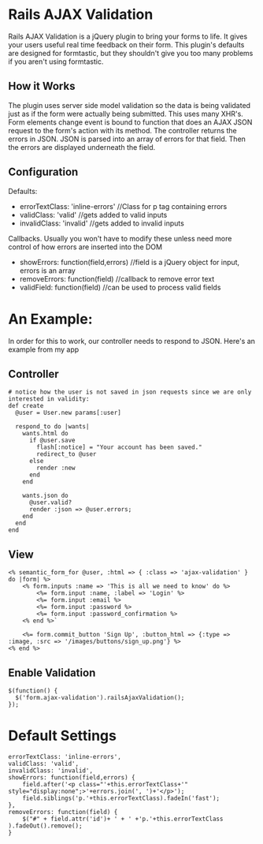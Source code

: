 # Rails AJAX Validation

Rails AJAX Validation is a jQuery plugin to bring your forms to life. It gives your users useful real time feedback on their form. This plugin's defaults are designed for formtastic, but they shouldn't give you too many problems if you aren't using formtastic.

## How it Works

The plugin uses server side model validation so the data is being validated just as if the form were actually being submitted. This uses many XHR's. Form elements change event is bound to function that does an AJAX JSON request to the form's action with its method. The controller returns the errors in JSON. JSON is parsed into an array of errors for that field. Then the errors are displayed underneath the field.

## Configuration
Defaults:

* errorTextClass: 'inline-errors' //Class for p tag containing errors
* validClass: 'valid' //gets added to valid inputs
* invalidClass: 'invalid' //gets added to invalid inputs
  
Callbacks. Usually you won't have to modify these unless need more control of how errors are inserted into the DOM  

*  showErrors: function(field,errors) //field is a jQuery object for input, errors is an array 
*  removeErrors: function(field) //callback to remove error text
*  validField: function(field) //can be used to process valid fields


# An Example:

In order for this to work, our controller needs to respond to JSON. Here's an example from my app

## Controller

    # notice how the user is not saved in json requests since we are only interested in validity:
    def create
      @user = User.new params[:user]
  
      respond_to do |wants|
        wants.html do
          if @user.save
            flash[:notice] = "Your account has been saved."
            redirect_to @user
          else
            render :new
          end
        end
              
        wants.json do
          @user.valid?
          render :json => @user.errors;
        end
      end  
    end
  
## View
    <% semantic_form_for @user, :html => { :class => 'ajax-validation' } do |form| %>
    	<% form.inputs :name => 'This is all we need to know' do %>
    		<%= form.input :name, :label => 'Login' %>
    		<%= form.input :email %>
    		<%= form.input :password %>
    		<%= form.input :password_confirmation %>
    	<% end %>`

    	<%= form.commit_button 'Sign Up', :button_html => {:type => :image, :src => '/images/buttons/sign_up.png'} %>
    <% end %>
  
## Enable Validation
    $(function() {
      $('form.ajax-validation').railsAjaxValidation();
    });
  
# Default Settings
    errorTextClass: 'inline-errors',
    validClass: 'valid',
    invalidClass: 'invalid',
    showErrors: function(field,errors) {
    	field.after('<p class="'+this.errorTextClass+'" style="display:none";>'+errors.join(', ')+'</p>');				
    	field.siblings('p.'+this.errorTextClass).fadeIn('fast');				
    },
    removeErrors: function(field) {
    	$("#" + field.attr('id')+ ' + ' +'p.'+this.errorTextClass ).fadeOut().remove();								
    }